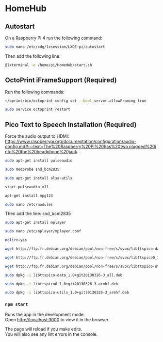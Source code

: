 # HomeHub

## Autostart

On a Raspberry Pi 4 run the following command:

```sh
sudo nano /etc/xdg/lxsession/LXDE-pi/autostart
```

Then add the following line:

```sh
@lxterminal -e /home/pi/HomeHub/start.sh
```

## OctoPrint iFrameSupport (Required)

Run the following commands:

```sh
~/oprint/bin/octoprint config set --bool server.allowFraming true
```

```sh
sudo service octoprint restart
```

## Pico Text to Speech Installation (Required)
Force the audio output to HDMI: https://www.raspberrypi.org/documentation/configuration/audio-config.md#:~:text=The%20Raspberry%20Pi%20has%20two,plugged%20into%20the%20headphone%20jack.
```sh
sudo apt-get install pulseaudio
```
```sh
sudo modprobe snd_bcm2835
```
```sh
sudo apt-get install alsa-utils
```
```sh
start-pulseaudio-x11
```
```sh
apt-get install mpg123
```
```sh
sudo nano /etc/modules
```
Then add the line: snd_bcm2835
```sh
sudo apt-get install mplayer
```
```sh
sudo nano /etc/mplayer/mplayer.conf
```
```sh
nolirc=yes
```
```sh
wget http://ftp.fr.debian.org/debian/pool/non-free/s/svox/libttspico-data_1.0+git20130326-3_all.deb
```
```sh
wget http://ftp.fr.debian.org/debian/pool/non-free/s/svox/libttspico0_1.0+git20130326-3_armhf.deb
```
```sh
wget http://ftp.fr.debian.org/debian/pool/non-free/s/svox/libttspico-utils_1.0+git20130326-3_armhf.deb
```
```sh
sudo dpkg -i libttspico-data_1.0+git20130326-3_all.deb
```
```sh
sudo dpkg -i libttspico0_1.0+git20130326-3_armhf.deb
```
```sh
sudo dpkg -i libttspico-utils_1.0+git20130326-3_armhf.deb
```

### `npm start`

Runs the app in the development mode.<br />
Open [http://localhost:3000](http://localhost:3000) to view it in the browser.

The page will reload if you make edits.<br />
You will also see any lint errors in the console.
